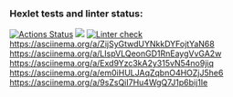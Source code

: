 ### Hexlet tests and linter status:

[![Actions Status](https://github.com/AndreiIlin/frontend-project-lvl1/workflows/hexlet-check/badge.svg)](https://github.com/AndreiIlin/frontend-project-lvl1/actions)
<a href="https://codeclimate.com/github/AndreiIlin/frontend-project-lvl1/maintainability"><img src="https://api.codeclimate.com/v1/badges/5750ec4196541121a5bf/maintainability" /></a>
[![Linter check](https://github.com/AndreiIlin/frontend-project-lvl1/actions/workflows/nodejs.yml/badge.svg?branch=main)](https://github.com/AndreiIlin/frontend-project-lvl1/actions/workflows/nodejs.yml)
https://asciinema.org/a/ZijSyGtwdUYNkkDYFojtYaN68
https://asciinema.org/a/LIspVLQeonGD1RnEaygVvGA2w
https://asciinema.org/a/Exd9Yzc3kA2y315vN54no9jiq
https://asciinema.org/a/em0iHULJAqZqbnO4HOZjJ5he6
https://asciinema.org/a/9sZsQiI7Hu4WgQ7J1p6bij1Ie